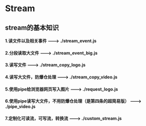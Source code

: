 # Stream
## stream的基本知识
#### 1.读文件以及相关事件 ---> ./stream_event.js
#### 2.分段读取大文件 ---> ./stream_event_big.js
#### 3.读写文件 ---> ./stream_copy_logo.js
#### 4.读写大文件，防爆仓处理 ---> ./stream_copy_video.js
#### 5.使用pipe给浏览器网页写入图片 ---> ./request_logo.js
#### 6.使用pipe读写大文件，不用防爆仓处理（是第四条的超简易版） ---> ./pipe_video.js
#### 7.定制化可读流，可写流，转换流 ---> ./custom_stream.js
